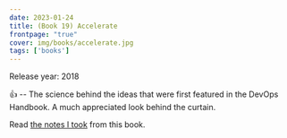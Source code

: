 ```yaml
---
date: 2023-01-24
title: (Book 19) Accelerate
frontpage: "true"
cover: img/books/accelerate.jpg
tags: ['books']
---
```


Release year: 2018

👍 -- The science behind the ideas that were first featured in the DevOps Handbook. A much appreciated look behind the curtain.

Read [the notes I took](https://drive.google.com/file/d/1uHePpvbqRigsCt5kffJ1RGh6rXGVvn91/view?usp=drive_link) from this book.
